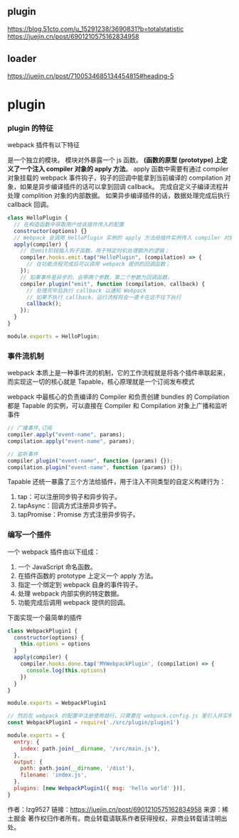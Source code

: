 ## plugin

https://blog.51cto.com/u_15291238/3690831?b=totalstatistic
https://juejin.cn/post/6901210575162834958

## loader

https://juejin.cn/post/7100534685134454815#heading-5

# plugin

### plugin 的特征

webpack 插件有以下特征

是一个独立的模块。
模块对外暴露一个 js 函数。
**(函数的原型 (prototype) 上定义了一个注入 compiler 对象的 apply 方法**。
apply 函数中需要有通过 compiler 对象挂载的 webpack 事件钩子，钩子的回调中能拿到当前编译的 compilation 对象，如果是异步编译插件的话可以拿到回调 callback。
完成自定义子编译流程并处理 complition 对象的内部数据。
如果异步编译插件的话，数据处理完成后执行 callback 回调。

```js
class HelloPlugin {
  // 在构造函数中获取用户给该插件传入的配置
  constructor(options) {}
  // Webpack 会调用 HelloPlugin 实例的 apply 方法给插件实例传入 compiler 对象
  apply(compiler) {
    // 在emit阶段插入钩子函数，用于特定时机处理额外的逻辑；
    compiler.hooks.emit.tap("HelloPlugin", (compilation) => {
      // 在功能流程完成后可以调用 webpack 提供的回调函数；
    });
    // 如果事件是异步的，会带两个参数，第二个参数为回调函数，
    compiler.plugin("emit", function (compilation, callback) {
      // 处理完毕后执行 callback 以通知 Webpack
      // 如果不执行 callback，运行流程将会一直卡在这不往下执行
      callback();
    });
  }
}

module.exports = HelloPlugin;
```

### 事件流机制

webpack 本质上是一种事件流的机制，它的工作流程就是将各个插件串联起来，而实现这一切的核心就是 Tapable，核心原理就是一个订阅发布模式

webpack 中最核心的负责编译的 Compiler 和负责创建 bundles 的 Compilation 都是 Tapable 的实例，可以直接在 Compiler 和 Compilation 对象上广播和监听事件

```js
// 广播事件,订阅
compiler.apply("event-name", params);
compilation.apply("event-name", params);

// 监听事件
compiler.plugin("event-name", function (params) {});
compilation.plugin("event-name", function (params) {});
```

Tapable 还统一暴露了三个方法给插件，用于注入不同类型的自定义构建行为：

1. tap：可以注册同步钩子和异步钩子。
2. tapAsync：回调方式注册异步钩子。
3. tapPromise：Promise 方式注册异步钩子。

### 编写一个插件
一个 webpack 插件由以下组成：

1. 一个 JavaScript 命名函数。
2. 在插件函数的 prototype 上定义一个 apply 方法。
3. 指定一个绑定到 webpack 自身的事件钩子。
4. 处理 webpack 内部实例的特定数据。
5. 功能完成后调用 webpack 提供的回调。
   
下面实现一个最简单的插件
```js
class WebpackPlugin1 {
  constructor(options) {
    this.options = options
  }
  apply(compiler) {
    compiler.hooks.done.tap('MYWebpackPlugin', (compilation) => {
      console.log(this.options)
    })
  }
}

module.exports = WebpackPlugin1

// 然后在 webpack 的配置中注册使用就行，只需要在 webpack.config.js 里引入并实例化就可以了：
const WebpackPlugin1 = require('./src/plugin/plugin1')

module.exports = {
  entry: {
    index: path.join(__dirname, '/src/main.js'),
  },
  output: {
    path: path.join(__dirname, '/dist'),
    filename: 'index.js',
  },
  plugins: [new WebpackPlugin1({ msg: 'hello world' })],
}
```

作者：lzg9527
链接：https://juejin.cn/post/6901210575162834958
来源：稀土掘金
著作权归作者所有。商业转载请联系作者获得授权，非商业转载请注明出处。